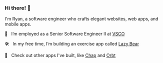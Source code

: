 ### Hi there! :wave:

I'm Ryan, a software engineer who crafts elegant websites, web apps, and mobile apps.

:briefcase: &nbsp; I’m employed as a Senior Software Engineer II at [VSCO](https://www.vsco.co)

:hammer_and_wrench: &nbsp; In my free time, I’m building an exercise app called [Lazy Bear](https://www.lazybearapp.com)

:iphone: &nbsp; Check out other apps I've built, like [Chap](https://www.trychap.com) and [Orbt](https://www.orbtapp.com)
